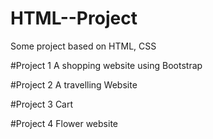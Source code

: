 # HTML--Project
Some project based on HTML, CSS

#Project 1
 A shopping website using Bootstrap 

#Project 2
A travelling Website

#Project 3
Cart

#Project 4
Flower website
